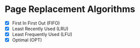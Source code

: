 # Page Replacement Algorithms
- [X] First In First Out (FIFO)
- [X] Least Recently Used (LRU)
- [X] Least Frequently Used (LFU)
- [X] Optimal (OPT)